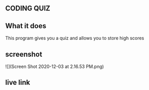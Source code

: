 ## CODING QUIZ

## What it does

This program gives you a quiz and allows you to store high scores 

## screenshot

![](Screen Shot 2020-12-03 at 2.16.53 PM.png)

## live link
